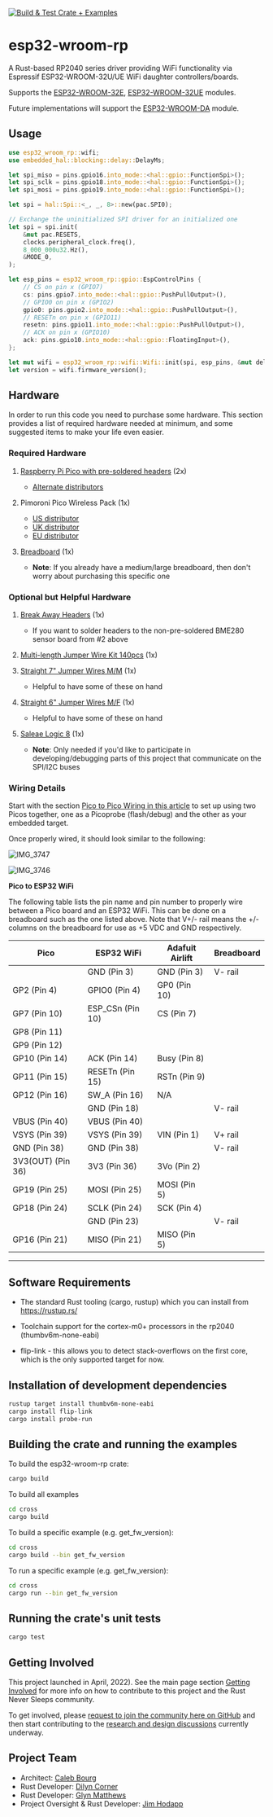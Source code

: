 [![Build & Test Crate + Examples](https://github.com/Jim-Hodapp-Coaching/esp32-wroom-rp/actions/workflows/build_and_test.yml/badge.svg)](https://github.com/Jim-Hodapp-Coaching/esp32-wroom-rp/actions/workflows/build_and_test.yml)

# esp32-wroom-rp
A Rust-based RP2040 series driver providing WiFi functionality via Espressif ESP32-WROOM-32U/UE WiFi daughter controllers/boards.

Supports the [ESP32-WROOM-32E](https://www.espressif.com/sites/default/files/documentation/esp32-wroom-32e_esp32-wroom-32ue_datasheet_en.pdf), [ESP32-WROOM-32UE](https://www.espressif.com/sites/default/files/documentation/esp32-wroom-32e_esp32-wroom-32ue_datasheet_en.pdf) modules.

Future implementations will support the [ESP32-WROOM-DA](https://www.espressif.com/sites/default/files/documentation/esp32-wroom-da_datasheet_en.pdf) module.

## Usage

```rust
use esp32_wroom_rp::wifi;
use embedded_hal::blocking::delay::DelayMs;

let spi_miso = pins.gpio16.into_mode::<hal::gpio::FunctionSpi>();
let spi_sclk = pins.gpio18.into_mode::<hal::gpio::FunctionSpi>();
let spi_mosi = pins.gpio19.into_mode::<hal::gpio::FunctionSpi>();

let spi = hal::Spi::<_, _, 8>::new(pac.SPI0);

// Exchange the uninitialized SPI driver for an initialized one
let spi = spi.init(
    &mut pac.RESETS,
    clocks.peripheral_clock.freq(),
    8_000_000u32.Hz(),
    &MODE_0,
);

let esp_pins = esp32_wroom_rp::gpio::EspControlPins {
    // CS on pin x (GPIO7)
    cs: pins.gpio7.into_mode::<hal::gpio::PushPullOutput>(),
    // GPIO0 on pin x (GPIO2)
    gpio0: pins.gpio2.into_mode::<hal::gpio::PushPullOutput>(),
    // RESETn on pin x (GPIO11)
    resetn: pins.gpio11.into_mode::<hal::gpio::PushPullOutput>(),
    // ACK on pin x (GPIO10)
    ack: pins.gpio10.into_mode::<hal::gpio::FloatingInput>(),
};

let mut wifi = esp32_wroom_rp::wifi::Wifi::init(spi, esp_pins, &mut delay).unwrap();
let version = wifi.firmware_version();
```

## Hardware

In order to run this code you need to purchase some hardware. This section provides a list of required hardware
needed at minimum, and some suggested items to make your life even easier.

### Required Hardware

1. [Raspberry Pi Pico with pre-soldered headers](https://www.elektor.com/raspberry-pi-pico-rp2040-with-pre-soldered-headers) (2x)
   * [Alternate distributors](https://www.raspberrypi.com/products/raspberry-pi-pico/)

2. Pimoroni Pico Wireless Pack (1x)
   * [US distributor](https://www.digikey.com/en/products/detail/pimoroni-ltd/PIM548/15851367)
   * [UK distributor](https://shop.pimoroni.com/products/pico-wireless-pack?variant=32369508581459)
   * [EU distributor](https://www.elektor.com/pimoroni-raspberry-pi-pico-wireless-pack)

3. [Breadboard](https://www.sparkfun.com/products/12614) (1x)
   * __Note__: If you already have a medium/large breadboard, then don't worry about purchasing this specific one


### Optional but Helpful Hardware

1. [Break Away Headers](https://www.sparkfun.com/products/116) (1x)
   * If you want to solder headers to the non-pre-soldered BME280 sensor board from #2 above

2. [Multi-length Jumper Wire Kit 140pcs](https://www.sparkfun.com/products/124) (1x)

3. [Straight 7" Jumper Wires M/M](https://www.sparkfun.com/products/11026) (1x)
   * Helpful to have some of these on hand

4. [Straight 6" Jumper Wires M/F](https://www.sparkfun.com/products/12794) (1x)
   * Helpful to have some of these on hand

5. [Saleae Logic 8](https://www.saleae.com/) (1x)
   * __Note__: Only needed if you'd like to participate in developing/debugging parts of this project that communicate
   on the SPI/I2C buses

### Wiring Details

Start with the section [Pico to Pico Wiring in this article](https://reltech.substack.com/p/getting-started-with-rust-on-a-raspberry?s=w) to set up using two Picos together, one as a Picoprobe (flash/debug) and the other as your embedded target.

Once properly wired, it should look similar to the following:

![IMG_3747](https://user-images.githubusercontent.com/3219120/159986814-37c99e4f-97cb-43c8-aa2f-1b325a1eb670.jpg)

![IMG_3746](https://user-images.githubusercontent.com/3219120/159986853-d1f84e01-1caa-4f0f-bc84-53ef79fa25b1.jpg)

__Pico to ESP32 WiFi__

The following table lists the pin name and pin number to properly wire between a Pico board and an ESP32 WiFi. This can be done on a breadboard such as the one listed above. Note that V+/- rail means the +/- columns on the breadboard for use as +5 VDC and GND respectively.

| Pico              | ESP32 WiFi       | Adafuit Airlift | Breadboard |
| ----------------- | ---------------- | ----------------| ---------- |
|                   | GND (Pin 3)      | GND (Pin 3)     | V- rail    |
| GP2 (Pin 4)       | GPIO0 (Pin 4)    | GP0 (Pin 10)    |            |
| GP7 (Pin 10)      | ESP_CSn (Pin 10) | CS (Pin 7)      |            |
| GP8 (Pin 11)      |                  |                 |            |
| GP9 (Pin 12)      |                  |                 |            |
| GP10 (Pin 14)     | ACK (Pin 14)     | Busy (Pin 8)    |            |
| GP11 (Pin 15)     | RESETn (Pin 15)  | RSTn (Pin 9)    |            |
| GP12 (Pin 16)     | SW_A (Pin 16)    | N/A             |            |
|                   | GND (Pin 18)     |                 | V- rail    |
| VBUS (Pin 40)     | VBUS (Pin 40)    |                 |            |
| VSYS (Pin 39)     | VSYS (Pin 39)    | VIN (Pin 1)     | V+ rail    |
| GND (Pin 38)      | GND (Pin 38)     |                 | V- rail    |
| 3V3(OUT) (Pin 36) | 3V3 (Pin 36)     | 3Vo (Pin 2)     |            |
| GP19 (Pin 25)     | MOSI (Pin 25)    | MOSI (Pin 5)    |            |
| GP18 (Pin 24)     | SCLK (Pin 24)    | SCK (Pin 4)     |            |
|                   | GND (Pin 23)     |                 | V- rail    |
| GP16 (Pin 21)     | MISO (Pin 21)    | MISO (Pin 5)    |            |


***

## Software Requirements
- The standard Rust tooling (cargo, rustup) which you can install from https://rustup.rs/

- Toolchain support for the cortex-m0+ processors in the rp2040 (thumbv6m-none-eabi)

- flip-link - this allows you to detect stack-overflows on the first core, which is the only supported target for now.

## Installation of development dependencies
```sh
rustup target install thumbv6m-none-eabi
cargo install flip-link
cargo install probe-run
```

## Building the crate and running the examples

To build the esp32-wroom-rp crate:
```sh
cargo build
```

To build all examples
```sh
cd cross
cargo build
```

To build a specific example (e.g. get_fw_version):
```sh
cd cross
cargo build --bin get_fw_version
```

To run a specific example (e.g. get_fw_version):
```sh
cd cross
cargo run --bin get_fw_version
```

## Running the crate's unit tests
```sh
cargo test
```

## Getting Involved

This project launched in April, 2022). See the main page section [Getting Involved](https://github.com/Jim-Hodapp-Coaching#getting-involved) for more info on how to contribute to this project and the Rust Never Sleeps community.

To get involved, please [request to join the community here on GitHub](https://rustneversleeps.wufoo.com/forms/z1x3dy1j0ycafxq/) and then start contributing to the [research and design discussions](https://github.com/Jim-Hodapp-Coaching/esp32-wroom-rp/discussions) currently underway.

## Project Team

* Architect: [Caleb Bourg](https://github.com/calebbourg)
* Rust Developer: [Dilyn Corner](https://github.com/dilyn-corner)
* Rust Developer: [Glyn Matthews](https://github.com/glynos)
* Project Oversight & Rust Developer: [Jim Hodapp](https://github.com/jhodapp)

